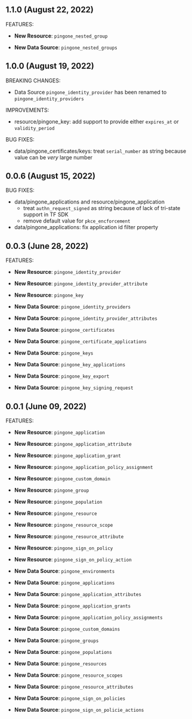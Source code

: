 ## 1.1.0 (August 22, 2022)

FEATURES:

* **New Resource**: `pingone_nested_group`

* **New Data Source**: `pingone_nested_groups`

## 1.0.0 (August 19, 2022)

BREAKING CHANGES:

* Data Source `pingone_identity_provider` has been renamed to `pingone_identity_providers`

IMPROVEMENTS:

* resource/pingone_key: add support to provide either `expires_at` or `validity_period`

BUG FIXES:

* data/pingone_certificates/keys: treat `serial_number` as string because value can be _very_ large number

## 0.0.6 (August 15, 2022)

BUG FIXES:

* data/pingone_applications and resource/pingone_application
  * treat `authn_request_signed` as string because of lack of tri-state support in TF SDK
  * remove default value for `pkce_encforcement`
* data/pingone_applications: fix application id filter property

## 0.0.3 (June 28, 2022)

FEATURES:

* **New Resource**: `pingone_identity_provider`
* **New Resource**: `pingone_identity_provider_attribute`
* **New Resource**: `pingone_key`

* **New Data Source**: `pingone_identity_providers`
* **New Data Source**: `pingone_identity_provider_attributes`
* **New Data Source**: `pingone_certificates`
* **New Data Source**: `pingone_certificate_applications`
* **New Data Source**: `pingone_keys`
* **New Data Source**: `pingone_key_applications`
* **New Data Source**: `pingone_key_export`
* **New Data Source**: `pingone_key_signing_request`

## 0.0.1 (June 09, 2022)

FEATURES:

* **New Resource**: `pingone_application`
* **New Resource**: `pingone_application_attribute`
* **New Resource**: `pingone_application_grant`
* **New Resource**: `pingone_application_policy_assignment`
* **New Resource**: `pingone_custom_domain`
* **New Resource**: `pingone_group`
* **New Resource**: `pingone_population`
* **New Resource**: `pingone_resource`
* **New Resource**: `pingone_resource_scope`
* **New Resource**: `pingone_resource_attribute`
* **New Resource**: `pingone_sign_on_policy`
* **New Resource**: `pingone_sign_on_policy_action`

* **New Data Source**: `pingone_environments`
* **New Data Source**: `pingone_applications`
* **New Data Source**: `pingone_application_attributes`
* **New Data Source**: `pingone_application_grants`
* **New Data Source**: `pingone_application_policy_assignments`
* **New Data Source**: `pingone_custom_domains`
* **New Data Source**: `pingone_groups`
* **New Data Source**: `pingone_populations`
* **New Data Source**: `pingone_resources`
* **New Data Source**: `pingone_resource_scopes`
* **New Data Source**: `pingone_resource_attributes`
* **New Data Source**: `pingone_sign_on_policies`
* **New Data Source**: `pingone_sign_on_policie_actions`
